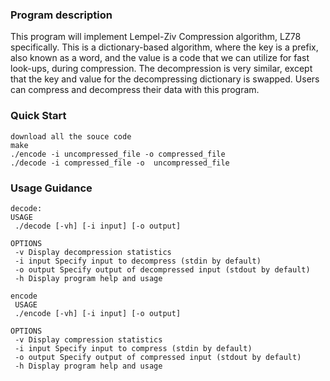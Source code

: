 ### Program description

This program will implement Lempel-Ziv Compression algorithm, LZ78 specifically. This is a dictionary-based algorithm, where the key is a prefix, also known as a word, and the value is a code that we can utilize for fast look-ups, during compression. The decompression is very similar, except that the key and value for the decompressing dictionary is swapped. Users can compress and decompress their data with this program.

### Quick Start

	download all the souce code
	make 
	./encode -i uncompressed_file -o compressed_file
	./decode -i compressed_file -o  uncompressed_file

### Usage Guidance
	decode:
	USAGE
	 ./decode [-vh] [-i input] [-o output]

	OPTIONS
	 -v Display decompression statistics
	 -i input Specify input to decompress (stdin by default)
	 -o output Specify output of decompressed input (stdout by default)
	 -h Display program help and usage

	encode 
	 USAGE
	 ./encode [-vh] [-i input] [-o output]

	OPTIONS
	 -v Display compression statistics
	 -i input Specify input to compress (stdin by default)
	 -o output Specify output of compressed input (stdout by default)
	 -h Display program help and usage
